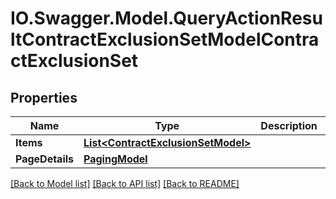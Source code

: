 # IO.Swagger.Model.QueryActionResultContractExclusionSetModelContractExclusionSet
## Properties

Name | Type | Description | Notes
------------ | ------------- | ------------- | -------------
**Items** | [**List&lt;ContractExclusionSetModel&gt;**](ContractExclusionSetModel.md) |  | [optional] 
**PageDetails** | [**PagingModel**](PagingModel.md) |  | [optional] 

[[Back to Model list]](../README.md#documentation-for-models) [[Back to API list]](../README.md#documentation-for-api-endpoints) [[Back to README]](../README.md)

